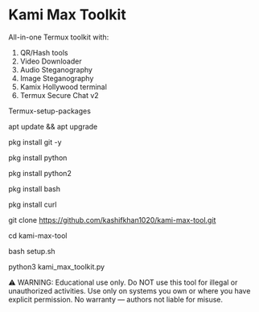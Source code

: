 # Kami Max Toolkit
All-in-one Termux toolkit with:
1. QR/Hash tools
2. Video Downloader
3. Audio Steganography
4. Image Steganography
5. Kamix Hollywood terminal
6. Termux Secure Chat v2



 Termux-setup-packages
 
 apt update && apt upgrade 

 pkg install git -y
 
 pkg install python

 pkg install python2

 pkg install bash

 pkg install curl

 git clone    https://github.com/kashifkhan1020/kami-max-tool.git

cd kami-max-tool

bash setup.sh

python3 kami_max_toolkit.py


 ⚠️ WARNING: Educational use only.
Do NOT use this tool for illegal or unauthorized activities. Use only on systems you own
or where you have explicit permission. No warranty — authors not liable for misuse.
